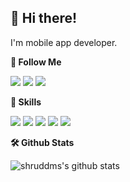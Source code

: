 ## 👋  Hi there! 

I'm mobile app developer.



**🚀 Follow Me**

<a href="https://tech-carrot.tistory.com/"><img src="https://img.shields.io/badge/Blog-336699?logo=Bloglovin&logoColor=white"/></a>
<a href="https://www.instagram.com/dev_eun/"><img src="https://img.shields.io/badge/Instagram-8a3ab9?logo=Instagram&logoColor=white"/></a>
<a href="kyungeun.dev@gmail.com"><img src="https://img.shields.io/badge/Email-4285F4?logo=Gmail&logoColor=white"/></a>


**💪 Skills**

<img src="https://img.shields.io/badge/Android-3DDC84?logo=Android&logoColor=white&style=flat-square"/>
<img src="https://img.shields.io/badge/iOS-000000?logo=iOS&logoColor=white&style=flat-square"/>

<img src="https://img.shields.io/badge/Kotlin-7F52FF?logo=Kotlin&logoColor=white&style=flat-square"/>
<img src="https://img.shields.io/badge/Java-34567C?logo=CoffeeScript&logoColor=white&style=flat-square"/>
<img src="https://img.shields.io/badge/Swift-F05138?logo=Swift&logoColor=white&style=flat-square"/>



**🛠 Github Stats**

![shruddms's github stats](https://github-readme-stats.vercel.app/api?username=shruddms&show_icons=true)
